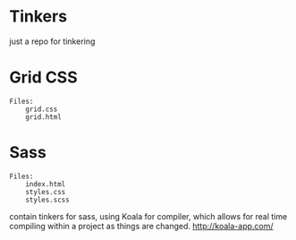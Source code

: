 # Tinkers
just a repo for tinkering

# Grid CSS
	Files: 
		grid.css
		grid.html
# Sass
	Files:
		index.html
		styles.css
		styles.scss

contain tinkers for sass, using Koala for compiler, which allows for real time compiling within a project as things are changed.
http://koala-app.com/
